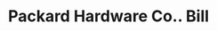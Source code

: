 ---
doi: 10.7916/D8G74RVM
date_other: '1890'
date_other_textual: 1890-1899
form: printed ephemera
genre:
- Invoices
name:
- Packard Hardware Co.
object_in_context_url: https://biggert.cul.columbia.edu/items/view/ave_biggert_01369
subject_hierarchical_geographic:
- Greenville, Pennsylvania, United States
subject_name:
- Packard Hardware Co.
title: Packard Hardware Co.. Bill
sort_title: Packard Hardware Co.. Bill
call_number: ave_biggert_01369
coordinates:
- 41.405,-80.38666666666667
pid: ave_biggert_01369
identifiers: ave_biggert_01369
thumbnail: https://derivativo-1.library.columbia.edu/iiif/2/ldpd:344514/full/!256,256/0/native.jpg
permalink: "/items/ave_biggert_01369/"
layout: iiif-image-page
---